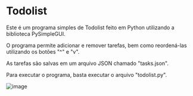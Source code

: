 <h1>Todolist</h1>

<p>Este é um programa simples de Todolist feito em Python utilizando a biblioteca PySimpleGUI.</p>

<p>O programa permite adicionar e remover tarefas, bem como reordená-las utilizando os botões "^" e "v".</p>

<p>As tarefas são salvas em um arquivo JSON chamado "tasks.json".</p>

<p>Para executar o programa, basta executar o arquivo "todolist.py".</p>

![image](https://user-images.githubusercontent.com/31805148/226233113-befc2b0f-93ef-4f31-beba-ed976c897d83.png)
